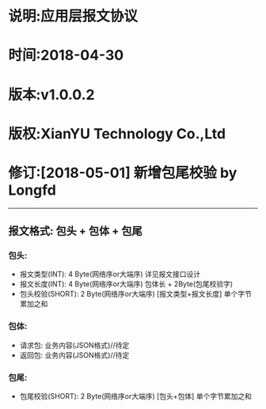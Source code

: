 说明:应用层报文协议
=
时间:2018-04-30
=
版本:v1.0.0.2
=
版权:XianYU Technology Co.,Ltd
=
修订:[2018-05-01] 新增包尾校验 by Longfd
=
  
-----
## 报文格式: 包头 + 包体 + 包尾  
### 包头:
 * 报文类型(INT):   4 Byte(网络序or大端序) 详见报文接口设计  
 * 报文长度(INT):   4 Byte(网络序or大端序) 包体长 + 2Byte(包尾校验字)  
 * 包头校验(SHORT): 2 Byte(网络序or大端序) [报文类型+报文长度] 单个字节累加之和 

### 包体:
 * 请求包: 业务内容(JSON格式)//待定
 * 返回包: 业务内容(JSON格式)//待定

### 包尾:
 * 包尾校验(SHORT): 2 Byte(网络序or大端序) [包头+包体] 单个字节累加之和
